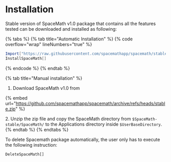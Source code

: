 # Installation

Stable version of SpaceMath v1.0 package that contains all the features tested can be downloaded and installed as following:

{% tabs %}
{% tab title="Automatic Installation" %}
{% code overflow="wrap" lineNumbers="true" %}
```mathematica
Import["https://raw.githubusercontent.com/spacemathapp/spacemath/stable/SpaceMath/Install.m"]
InstallSpaceMath[]
```
{% endcode %}
{% endtab %}

{% tab title="Manual installation" %}
1. Download SpaceMath v1.0 from

{% embed url="https://github.com/spacemathapp/spacemath/archive/refs/heads/stable.zip" %}

2\.  Unzip the zip file and copy the SpaceMath directory from `$SpaceMath-stable/SpaceMath/` to the Applications directory inside `$UserBaseDirectory`.
{% endtab %}
{% endtabs %}

To delete Spacemath package automatically, the user only has to execute the following instruction:

`DeleteSpaceMath[]`


